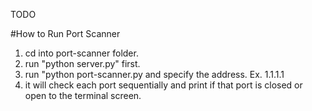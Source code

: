 TODO


#How to Run Port Scanner

1. cd into port-scanner folder.
2. run "python server.py" first.
3. run "python port-scanner.py and specify the address. Ex. 1.1.1.1
4. it will check each port sequentially and print if that port is closed or open to the terminal screen.